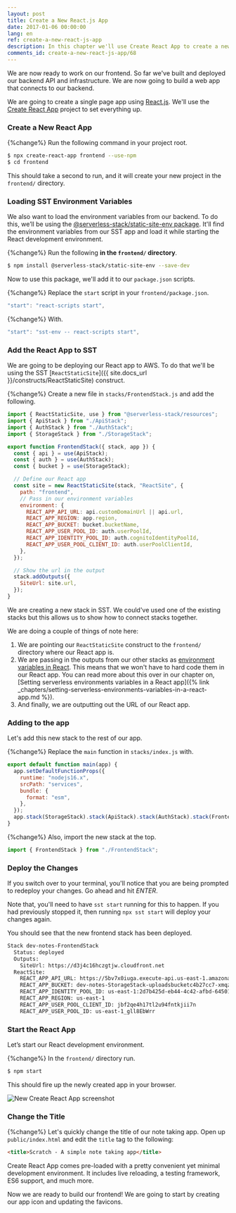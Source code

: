 ```yaml
---
layout: post
title: Create a New React.js App
date: 2017-01-06 00:00:00
lang: en
ref: create-a-new-react-js-app
description: In this chapter we'll use Create React App to create a new React.js app. We'll be deploying our React app to AWS using the SST ReactStaticSite construct. It'll also load the environment variables from our serverless app.
comments_id: create-a-new-react-js-app/68
---
```


We are now ready to work on our frontend. So far we've built and deployed our backend API and infrastructure. We are now going to build a web app that connects to our backend.

We are going to create a single page app using [React.js](https://facebook.github.io/react/). We'll use the [Create React App](https://github.com/facebookincubator/create-react-app) project to set everything up.

### Create a New React App

{%change%} Run the following command in your project root.

```bash
$ npx create-react-app frontend --use-npm
$ cd frontend
```

This should take a second to run, and it will create your new project in the `frontend/` directory.

### Loading SST Environment Variables

We also want to load the environment variables from our backend. To do this, we’ll be using the [@serverless-stack/static-site-env package](https://www.npmjs.com/package/@serverless-stack/static-site-env). It'll find the environment variables from our SST app and load it while starting the React development environment.

{%change%} Run the following **in the `frontend/` directory**.

```bash
$ npm install @serverless-stack/static-site-env --save-dev
```

Now to use this package, we'll add it to our `package.json` scripts.

{%change%} Replace the `start` script in your `frontend/package.json`.

```js
"start": "react-scripts start",
```

{%change%} With.

```js
"start": "sst-env -- react-scripts start",
```

### Add the React App to SST

We are going to be deploying our React app to AWS. To do that we'll be using the SST [`ReactStaticSite`]({{ site.docs_url }}/constructs/ReactStaticSite) construct.

{%change%} Create a new file in `stacks/FrontendStack.js` and add the following.

```js
import { ReactStaticSite, use } from "@serverless-stack/resources";
import { ApiStack } from "./ApiStack";
import { AuthStack } from "./AuthStack";
import { StorageStack } from "./StorageStack";

export function FrontendStack({ stack, app }) {
  const { api } = use(ApiStack);
  const { auth } = use(AuthStack);
  const { bucket } = use(StorageStack);

  // Define our React app
  const site = new ReactStaticSite(stack, "ReactSite", {
    path: "frontend",
    // Pass in our environment variables
    environment: {
      REACT_APP_API_URL: api.customDomainUrl || api.url,
      REACT_APP_REGION: app.region,
      REACT_APP_BUCKET: bucket.bucketName,
      REACT_APP_USER_POOL_ID: auth.userPoolId,
      REACT_APP_IDENTITY_POOL_ID: auth.cognitoIdentityPoolId,
      REACT_APP_USER_POOL_CLIENT_ID: auth.userPoolClientId,
    },
  });

  // Show the url in the output
  stack.addOutputs({
    SiteUrl: site.url,
  });
}
```

We are creating a new stack in SST. We could've used one of the existing stacks but this allows us to show how to connect stacks together.

We are doing a couple of things of note here:

1. We are pointing our `ReactStaticSite` construct to the `frontend/` directory where our React app is.
2. We are passing in the outputs from our other stacks as [environment variables in React](https://create-react-app.dev/docs/adding-custom-environment-variables/). This means that we won't have to hard code them in our React app. You can read more about this over in our chapter on, [Setting serverless environments variables in a React app]({% link _chapters/setting-serverless-environments-variables-in-a-react-app.md %}).
3. And finally, we are outputting out the URL of our React app.

### Adding to the app

Let's add this new stack to the rest of our app.

{%change%} Replace the `main` function in `stacks/index.js` with.

```js
export default function main(app) {
  app.setDefaultFunctionProps({
    runtime: "nodejs16.x",
    srcPath: "services",
    bundle: {
      format: "esm",
    },
  });
  app.stack(StorageStack).stack(ApiStack).stack(AuthStack).stack(FrontendStack);
}
```

{%change%} Also, import the new stack at the top.

```js
import { FrontendStack } from "./FrontendStack";
```

### Deploy the Changes

If you switch over to your terminal, you'll notice that you are being prompted to redeploy your changes. Go ahead and hit _ENTER_.

Note that, you'll need to have `sst start` running for this to happen. If you had previously stopped it, then running `npx sst start` will deploy your changes again.

You should see that the new frontend stack has been deployed.

```bash
Stack dev-notes-FrontendStack
  Status: deployed
  Outputs:
    SiteUrl: https://d3j4c16hczgtjw.cloudfront.net
  ReactSite:
    REACT_APP_API_URL: https://5bv7x0iuga.execute-api.us-east-1.amazonaws.com
    REACT_APP_BUCKET: dev-notes-StorageStack-uploadsbucketc4b27cc7-xmqzx69e5bpt
    REACT_APP_IDENTITY_POOL_ID: us-east-1:2d7b425d-eb44-4c42-afbd-645018b37a27
    REACT_APP_REGION: us-east-1
    REACT_APP_USER_POOL_CLIENT_ID: jbf2qe4h17tl2u94fntkjii7n
    REACT_APP_USER_POOL_ID: us-east-1_gll8EbWrr
```

### Start the React App

Let’s start our React development environment.

{%change%} In the `frontend/` directory run.

```bash
$ npm start
```

This should fire up the newly created app in your browser.

![New Create React App screenshot](/assets/new-create-react-app.png)

### Change the Title

{%change%} Let's quickly change the title of our note taking app. Open up `public/index.html` and edit the `title` tag to the following:

```html
<title>Scratch - A simple note taking app</title>
```

Create React App comes pre-loaded with a pretty convenient yet minimal development environment. It includes live reloading, a testing framework, ES6 support, and much more.

Now we are ready to build our frontend! We are going to start by creating our app icon and updating the favicons.
